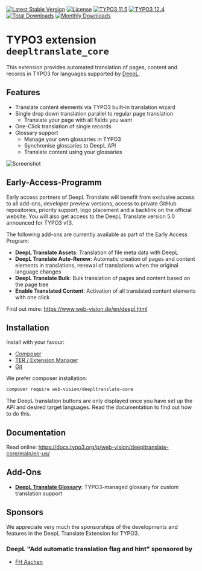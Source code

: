 [![Latest Stable Version](https://poser.pugx.org/web-vision/wv_deepltranslate/v/stable.svg?style=for-the-badge)](https://packagist.org/packages/web-vision/wv_deepltranslate)
[![License](https://poser.pugx.org/web-vision/wv_deepltranslate/license?style=for-the-badge)](https://packagist.org/packages/web-vision/wv_deepltranslate)
[![TYPO3 11.5](https://img.shields.io/badge/TYPO3-11.5-green.svg?style=for-the-badge)](https://get.typo3.org/version/11)
[![TYPO3 12.4](https://img.shields.io/badge/TYPO3-12.4-green.svg?style=for-the-badge)](https://get.typo3.org/version/12)
[![Total Downloads](https://poser.pugx.org/web-vision/wv_deepltranslate/downloads.svg?style=for-the-badge)](https://packagist.org/packages/web-vision/wv_deepltranslate)
[![Monthly Downloads](https://poser.pugx.org/web-vision/wv_deepltranslate/d/monthly?style=for-the-badge)](https://packagist.org/packages/web-vision/wv_deepltranslate)

# TYPO3 extension `deepltranslate_core`

This extension provides automated translation of pages, content and records in TYPO3
for languages supported by [DeepL](https://www.deepl.com/de/docs-api/).

## Features

* Translate content elements via TYPO3 built-in translation wizard
* Single drop down translation parallel to regular page translation
  * Translate your page with all fields you want
* One-Click translation of single records
* Glossary support
  * Manage your own glossaries in TYPO3
  * Synchronise glossaries to DeepL API
  * Translate content using your glossaries

![Screenshot](Documentation/Images/example-of-deepl-translation-selection-in-typo3-backend.png)

## Early-Access-Programm

Early access partners of DeepL Translate will benefit from exclusive access to all add-ons, developer preview versions, access to private GitHub repositories, priority support, logo placement and a backlink on the official website. You will also get access to the DeepL Translate version 5.0 announced for TYPO3 v13.

The following add-ons are currently available as part of the Early Access Program:

* **DeepL Translate Assets**: Translation of file meta data with DeepL
* **DeepL Translate Auto-Renew**: Automatic creation of pages and content elements in translations, renewal of translations when the original language changes
* **DeepL Translate Bulk**: Bulk translation of pages and content based on the page tree
* **Enable Translated Content**: Activation of all translated content elements with one click

Find out more: https://www.web-vision.de/en/deepl.html

## Installation

Install with your favour:

* [Composer](https://packagist.org/packages/web-vision/deepltranslate-core)
* [TER / Extension Manager](https://extensions.typo3.org/extension/deepltranslate_core/)
* [Git](https://github.com/web-vision/deepltranslate-core)

We prefer composer installation:
```bash
composer require web-vision/deepltranslate-core
```

The DeepL translation buttons are only displayed once you have set up the API
and desired target languages. Read the documentation to find out how to do this.

## Documentation

Read online: https://docs.typo3.org/p/web-vision/deepltranslate-core/main/en-us/

## Add-Ons

* [**DeepL Translate Glossary**](https://github.com/web-vision/deepltranslate-glossary):
  TYPO3-managed glossary for custom translation support

## Sponsors

We appreciate very much the sponsorships of the developments and features in
the DeepL Translate Extension for TYPO3.

### DeepL "Add automatic translation flag and hint" sponsored by

* [FH Aachen](https://www.fh-aachen.de/)
